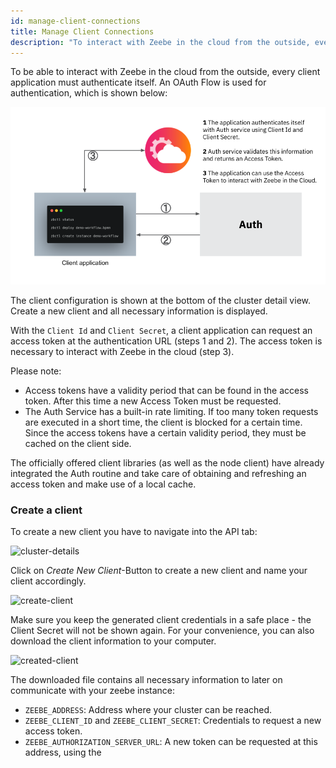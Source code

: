 ```yaml
---
id: manage-client-connections
title: Manage Client Connections
description: "To interact with Zeebe in the cloud from the outside, every client application must authenticate itself using an OAuth Flow."
---
```


To be able to interact with Zeebe in the cloud from the outside, every client application must authenticate itself. An OAuth Flow is used for authentication, which is shown below:

![auth-flow](./img/client-auth.png)

The client configuration is shown at the bottom of the cluster detail view. Create a new client and all necessary information is displayed.

With the `Client Id` and `Client Secret`, a client application can request an access token at the authentication URL (steps 1 and 2). The access token is necessary to interact with Zeebe in the cloud (step 3).

Please note:

- Access tokens have a validity period that can be found in the access token. After this time a new Access Token must be requested.
- The Auth Service has a built-in rate limiting. If too many token requests are executed in a short time, the client is blocked for a certain time. Since the access tokens have a certain validity period, they must be cached on the client side.

The officially offered client libraries (as well as the node client) have already integrated the Auth routine and take care of obtaining and refreshing an access token and make use of a local cache.

### Create a client

To create a new client you have to navigate into the API tab:

![cluster-details](../../../guides/getting-started/img/cluster-detail-clients.png)

Click on _Create New Client_-Button to create a new client and name your client accordingly. 

![create-client](../../../guides/getting-started/img/cluster-details-create-client.png)


Make sure you keep the generated client credentials in a safe place - the Client Secret will not be shown again. For your convenience, you can also download the client information to your computer.

![created-client](../../../guides/getting-started/img/cluster-details-created-client.png)

The downloaded file contains all necessary information to later on communicate with your zeebe instance:

- `ZEEBE_ADDRESS`: Address where your cluster can be reached.
- `ZEEBE_CLIENT_ID` and `ZEEBE_CLIENT_SECRET`: Credentials to request a new access token.
- `ZEEBE_AUTHORIZATION_SERVER_URL`: A new token can be requested at this address, using the
